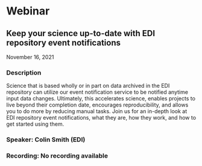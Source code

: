 # Webinar

## Keep your science up-to-date with EDI repository event notifications

November 16, 2021

### Description

Science that is based wholly or in part on data archived in the EDI repository can utilize our event notification service to be notified anytime input data changes. Ultimately, this accelerates science, enables projects to live beyond their completion date, encourages reproducibility, and allows you to do more by reducing manual tasks. Join us for an in-depth look at EDI repository event notifications, what they are, how they work, and how to get started using them.

### Speaker: Colin Smith (EDI)

### Recording: No recording available

<!-- Webinars -->
